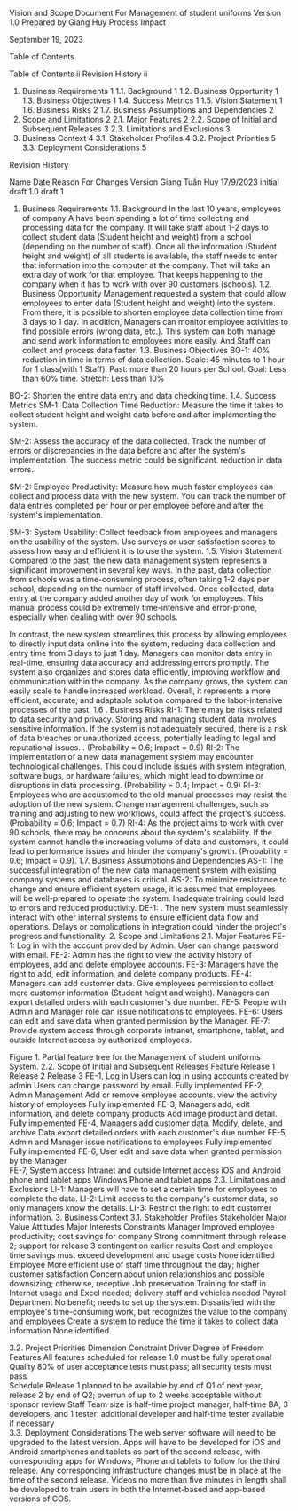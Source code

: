 Vision and Scope Document
For
Management of student uniforms Version 1.0 
Prepared by Giang Huy
Process Impact




September 19, 2023
 
Table of Contents

Table of Contents	ii
Revision History	ii
1.	Business Requirements	1
1.1.	Background	1
1.2.	Business Opportunity	1
1.3.	Business Objectives	1
1.4.	Success Metrics	1
1.5.	Vision Statement	1
1.6.	Business Risks	2
1.7.	Business Assumptions and Dependencies	2
2.	Scope and Limitations	2
2.1.	Major Features	2
2.2.	Scope of Initial and Subsequent Releases	3
2.3.	Limitations and Exclusions	3
3.	Business Context	4
3.1.	Stakeholder Profiles	4
3.2.	Project Priorities	5
3.3.	Deployment Considerations	5




Revision History


Name	Date	Reason For Changes	Version
Giang Tuấn Huy	17/9/2023	initial draft	1.0 draft 1
			
 
1.	Business Requirements
1.1.	Background
In the last 10 years, employees of company A have been spending a lot of time collecting and processing data for the company. It will take staff about 1-2 days to collect student data (Student height and weight) from a school (depending on the number of staff). Once all the information (Student height and weight) of all students is available, the staff needs to enter that information into the computer at the company. That will take an extra day of work for that employee. That keeps happening to the company when it has to work with over 90 customers (schools).
1.2.	Business Opportunity
Management requested a system that could allow employees to enter data (Student height and weight) into the system. From there, it is possible to shorten employee data collection time from 3 days to 1 day. In addition, Managers can monitor employee activities to find possible errors (wrong data, etc.). This system can both manage and send work information to employees more easily. And Staff can collect and process data faster.
1.3.	Business Objectives
BO-1: 40% reduction in time in terms of data collection.
Scale: 45 minutes to 1 hour for 1 class(with 1 Staff).
Past: more than 20 hours per School.
Goal: Less than 60% time.
Stretch: Less than 10%

BO-2: Shorten the entire data entry and data checking time.
1.4.	Success Metrics
SM-1: Data Collection Time Reduction: Measure the time it takes to collect student height and 
weight data before and after implementing the system.

SM-2: Assess the accuracy of the data collected. Track the number of errors or discrepancies in 
the data before and after the system's implementation. The success metric could be significant. 
reduction in data errors.

SM-2: Employee Productivity: Measure how much faster employees can collect and process data with the new system. You can track the number of data entries completed per hour or per employee before and after the system's implementation.

SM-3: System Usability: Collect feedback from employees and managers on the usability of the 
system. Use surveys or user satisfaction scores to assess how easy and efficient it is to use the 
system.
1.5.	Vision Statement
Compared to the past, the new data management system represents a significant improvement in several key ways. In the past, data collection from schools was a time-consuming process, often taking 1-2 days per school, depending on the number of staff involved. Once collected, data entry at the company added another day of work for employees. This manual process could be extremely time-intensive and error-prone, especially when dealing with over 90 schools.

In contrast, the new system streamlines this process by allowing employees to directly input data online into the system, reducing data collection and entry time from 3 days to just 1 day. Managers can monitor data entry in real-time, ensuring data accuracy and addressing errors promptly. The system also organizes and stores data efficiently, improving workflow and communication within the company. As the company grows, the system can easily scale to handle increased workload. Overall, it represents a more efficient, accurate, and adaptable solution compared to the labor-intensive processes of the past.
1.6	.   Business Risks
RI-1:	There may be risks related to data security and privacy. Storing and managing student data involves sensitive information. If the system is not adequately secured, there is a risk of data breaches or unauthorized access, potentially leading to legal and reputational issues. . (Probability = 0.6; Impact = 0.9)
RI-2:	The implementation of a new data management system may encounter technological challenges. This could include issues with system integration, software bugs, or hardware failures, which might lead to downtime or disruptions in data processing. (Probability = 0.4; Impact = 0.9)
RI-3:	Employees who are accustomed to the old manual processes may resist the adoption of the new system. Change management challenges, such as training and adjusting to new workflows, could affect the project's success. (Probability = 0.6; Impact = 0.7)
RI-4:	As the project aims to work with over 90 schools, there may be concerns about the system's scalability. If the system cannot handle the increasing volume of data and customers, it could lead to performance issues and hinder the company's growth. (Probability = 0.6; Impact = 0.9).
1.7.	 Business Assumptions and Dependencies
AS-1:	The successful integration of the new data management system with existing company systems and databases is critical.
AS-2:	To minimize resistance to change and ensure efficient system usage, it is assumed that employees will be well-prepared to operate the system. Inadequate training could lead to errors and reduced productivity.
DE-1:	. The new system must seamlessly interact with other internal systems to ensure efficient data flow and operations. Delays or complications in integration could hinder the project's progress and functionality.
2.	Scope and Limitations
2.1.	Major Features
FE-1:	Log in with the account provided by Admin. User can change password with email.
FE-2: Admin has the right to view the activity history of employees, add and delete employee accounts.
FE-3:	Managers have the right to add, edit information, and delete company products.
FE-4:	Managers can add customer data. Give employees permission to collect more customer information (Student height and weight). Managers can export detailed orders with each customer's due number.
FE-5:	People with Admin and Manager role can issue notifications to employees.
FE-6: Users can edit and save data when granted permission by the Manager.
FE-7:	Provide system access through corporate intranet, smartphone, tablet, and outside Internet access by authorized employees.

  
Figure 1. Partial feature tree for the Management of student uniforms System.
2.2.	Scope of Initial and Subsequent Releases
Feature	Release 1	Release 2	Release 3
FE-1, Log in 	Users can log in using accounts created by admin	Users can change password by email.	Fully implemented
FE-2, Admin Management	Add or remove employee accounts.	view the activity history of employees	Fully implemented
FE-3, Managers	add, edit information, and delete company products	Add image product and detail.	Fully implemented
FE-4, Managers add customer data.	Modify, delete, and archive Data	export detailed orders with each customer's due number
FE-5, Admin and Manager	issue notifications to employees	Fully implemented	Fully implemented
FE-6, User	edit and save data when granted permission by the Manager		
FE-7, System access	Intranet and outside Internet access	iOS and Android phone and tablet apps	Windows Phone and tablet apps
2.3.	Limitations and Exclusions
LI-1: Managers will have to set a certain time for employees to complete the data.
LI-2: Limit access to the company's customer data, so only managers know the details.
LI-3: Restrict the right to edit customer information.
3.	Business Context
3.1.	Stakeholder Profiles
Stakeholder	Major Value	Attitudes	Major Interests	Constraints
Manager	Improved employee productivity; cost savings for company	Strong commitment through release 2; support for release 3 contingent on earlier results	Cost and employee time savings must exceed development and usage costs	None identified
Employee	More efficient use of staff time throughout the day; higher customer satisfaction	Concern about union relationships and possible downsizing; otherwise, receptive	Job preservation	Training for staff in Internet usage and Excel needed; delivery staff and vehicles needed
Payroll Department
	No benefit; needs to set up the system.	Dissatisfied with the employee's time-consuming work, but recognizes the value to the company and employees	Create a system to reduce the time it takes to collect data information	None identified.

3.2.	Project Priorities
Dimension	Constraint	Driver	Degree of Freedom
Features	All features scheduled for release 1.0 must be fully operational		
Quality	80% of user acceptance tests must pass; all security tests must pass		
Schedule			Release 1 planned to be available by end of Q1 of next year, release 2 by end of Q2; overrun of up to 2 weeks acceptable without sponsor review
Staff		Team size is half-time project manager, half-time BA, 3 developers, and 1 tester: additional developer and half-time tester available if necessary	
3.3.	Deployment Considerations
The web server software will need to be upgraded to the latest version. Apps will have to be developed for iOS and Android smartphones and tablets as part of the second release, with corresponding apps for Windows, Phone and tablets to follow for the third release. Any corresponding infrastructure changes must be in place at the time of the second release. Videos no more than five minutes in length shall be developed to train users in both the Internet-based and app-based versions of COS.


